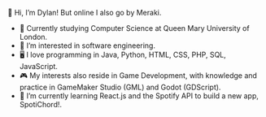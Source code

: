 👋 Hi, I’m Dylan! But online I also go by Meraki.
- 📖 Currently studying Computer Science at Queen Mary University of London.
- 👀 I’m interested in software engineering.
- 🖥️ I love programming in Java, Python, HTML, CSS, PHP, SQL, JavaScript.
- 🎮 My interests also reside in Game Development, with knowledge and practice in GameMaker Studio (GML) and Godot (GDScript).
- 🌱 I’m currently learning React.js and the Spotify API to build a new app, SpotiChord!.

<!---
Meraki76/Meraki76 is a ✨ special ✨ repository because its `README.md` (this file) appears on your GitHub profile.
You can click the Preview link to take a look at your changes.
--->
